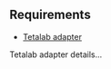 ## Requirements

* [Tetalab adapter](https://github.com/alx/hubot-tetalab "Tetalab adapter for Hubot")

Tetalab adapter details...
